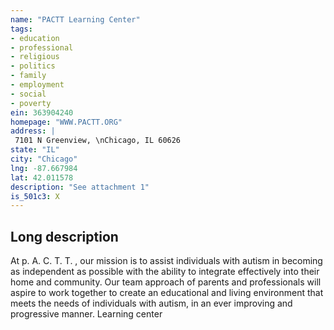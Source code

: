 ```yaml
---
name: "PACTT Learning Center"
tags:
- education
- professional
- religious
- politics
- family
- employment
- social
- poverty
ein: 363904240
homepage: "WWW.PACTT.ORG"
address: |
 7101 N Greenview, \nChicago, IL 60626
state: "IL"
city: "Chicago"
lng: -87.667984
lat: 42.011578
description: "See attachment 1"
is_501c3: X
---
```


## Long description

At p. A. C. T. T. , our mission is to assist individuals with autism in becoming as independent as possible with the ability to integrate effectively into their home and community. Our team approach of parents and professionals will aspire to work together to create an educational and living environment that meets the needs of individuals with autism, in an ever improving and progressive manner. Learning center
